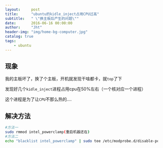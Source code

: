 ```yaml
---
layout:     post
title:      "ubuntu的kidle_inject占用CPU过高"
subtitle:   " \"换主板后产生的问题\""
date:       2016-06-16 00:00:00
author:     "Jht"
header-img: "img/home-bg-computer.jpg"
catalog: true
tags:
    - ubuntu
---
```


##  现象

我的主板坏了，换了个主板，开机就发现干啥都卡，就`top`了下

发现好几个`kidle_inject`进程占用cpu在50%左右（一个核对应一个进程）

这个进程是为了让`CPU`不那么热的....


## 解决方法

```bash
#方法一
sudo rmmod intel_powerclamp(重启机器还在)
#方法二
echo "blacklist intel_powerclamp" | sudo tee /etc/modprobe.d/disable-powerclamp.conf
```
